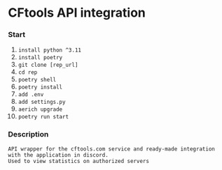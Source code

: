# CFtools API integration

### **Start**

1. `install python ^3.11`
2. `install poetry`
1. `git clone [rep_url]`
3. `cd rep`
4. `poetry shell`
5. `poetry install`
6. `add .env`
7. `add settings.py`
8. `aerich upgrade`
9. `poetry run start`

### **Description**

```text
API wrapper for the cftools.com service and ready-made integration with the application in discord.
Used to view statistics on authorized servers
```
